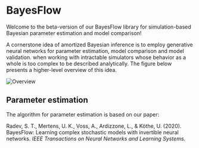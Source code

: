 # BayesFlow
Welcome to the beta-version of our BayesFlow library for simulation-based Bayesian parameter estimation and model comparison!

A cornerstone idea of amortized Bayesian inference is to employ generative neural networks for parameter estimation, model comparison and model validation.
when working with intractable simulators whose behavior as a whole is too complex to be described analytically. The figure below presents a higher-level overview of this idea. 

![Overview](https://github.com/stefanradev93/BayesFlow/blob/master/img/high_level_framework.png?raw=true)

## Parameter estimation

The algorithm for parameter estimation is based on our paper:

Radev, S. T., Mertens, U. K., Voss, A., Ardizzone, L., & Köthe, U. (2020). BayesFlow: Learning complex stochastic models with invertible neural networks. <em>IEEE Transactions on Neural Networks and Learning Systems</em>.
